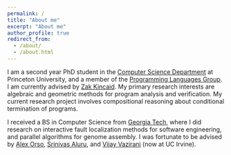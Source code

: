 ```yaml
---
permalink: /
title: "About me"
excerpt: "About me"
author_profile: true
redirect_from: 
  - /about/
  - /about.html
---
```


I am a second year PhD student in the [Computer Science Department](https://www.cs.princeton.edu) at Princeton University, 
and a member of the [Programming Languages Group](http://pl.cs.princeton.edu).
I am currently advised by [Zak Kincaid](https://www.cs.princeton.edu/~zkincaid/).
My primary research interests are algebraic and geometric methods for program analysis and verification.
My current research project involves compositional reasoning about conditional termination of programs.

I received a BS in Computer Science from [Georgia Tech](https://www.gatech.edu), 
where I did research on interactive fault localization methods for software engineering, and parallel algorithms for genome assembly. 
I was fortunate to be advised by [Alex Orso](https://www.cc.gatech.edu/home/orso), [Srinivas Aluru](https://www.cc.gatech.edu/~saluru), and [Vijay Vazirani](https://www.ics.uci.edu/~vazirani) (now at UC Irvine). 
